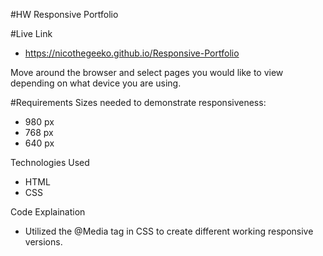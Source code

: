 #HW Responsive Portfolio

#Live Link 
* https://nicothegeeko.github.io/Responsive-Portfolio

Move around the browser and select pages you would like to view depending on what device you are using. 

#Requirements
Sizes needed to demonstrate responsiveness:

* 980 px 
* 768 px
* 640 px

Technologies Used

* HTML
* CSS

Code Explaination
* Utilized the @Media tag in CSS to create different working responsive versions. 
